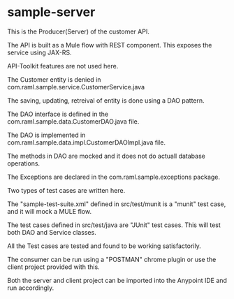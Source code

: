 # sample-server

This is the Producer(Server) of the customer API.

The API is built as a Mule flow with REST component. This exposes the service using JAX-RS.

API-Toolkit features are not used here.

The Customer entity is denied in com.raml.sample.service.CustomerService.java

The saving, updating, retreival of entity is done using a DAO pattern. 

The DAO interface is defined in the com.raml.sample.data.CustomerDAO.java file.

The DAO is implemented in com.raml.sample.data.impl.CustomerDAOImpl.java file.

The methods in DAO are mocked and it does not do actuall database operations.

The Exceptions are declared in the com.raml.sample.exceptions package. 

Two types of test cases are written here.

The "sample-test-suite.xml" defined in src/test/munit is a "munit" test case, and it will mock a MULE flow.

The test cases defined in src/test/java are "JUnit" test cases. This will test both DAO and Service classes.

All the Test cases are tested and found to be working satisfactorily.

The consumer can be run using a "POSTMAN" chrome plugin or use the client project provided with this.

Both the server and client project can be imported into the Anypoint IDE and run accordingly.
